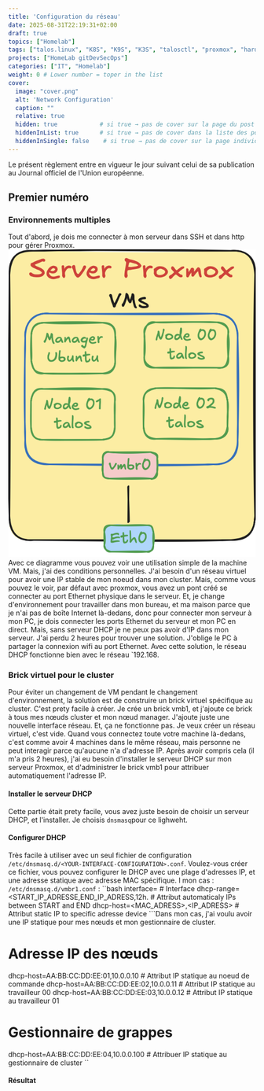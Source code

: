 ```yaml
---
title: 'Configuration du réseau'
date: 2025-08-31T22:19:31+02:00
draft: true
topics: ["Homelab"]
tags: ["talos.linux", "K8S", "K9S", "K3S", "talosctl", "proxmox", "hardware", "homelab", "network"]
projects: ["HomeLab gitDevSecOps"]
categories: ["IT", "Homelab"]
weight: 0 # Lower number = toper in the list
cover:
  image: "cover.png"
  alt: 'Network Configuration'
  caption: ""
  relative: true  
  hidden: true            # si true → pas de cover sur la page du post
  hiddenInList: true      # si true → pas de cover dans la liste des posts
  hiddenInSingle: false    # si true → pas de cover sur la page individuelle
---
```

Le présent règlement entre en vigueur le jour suivant celui de sa publication au Journal officiel de l'Union européenne.
## Premier numéro

### Environnements multiples

Tout d'abord, je dois me connecter à mon serveur dans SSH et dans http pour gérer Proxmox. ![Homelab Diagram](diagram.png) Avec ce diagramme vous pouvez voir une utilisation simple de la machine VM. Mais, j'ai des conditions personnelles. J'ai besoin d'un réseau virtuel pour avoir une IP stable de mon noeud dans mon cluster. Mais, comme vous pouvez le voir, par défaut avec proxmox, vous avez un pont créé se connecter au port Ethernet physique dans le serveur. Et, je change d'environnement pour travailler dans mon bureau, et ma maison parce que je n'ai pas de boîte Internet là-dedans, donc pour connecter mon serveur à mon PC, je dois connecter les ports Ethernet du serveur et mon PC en direct. Mais, sans serveur DHCP je ne peux pas avoir d'IP dans mon serveur. J'ai perdu 2 heures pour trouver une solution. J'oblige le PC à partager la connexion wifi au port Ethernet. Avec cette solution, le réseau DHCP fonctionne bien avec le réseau `192.168.
### Brick virtuel pour le cluster

Pour éviter un changement de VM pendant le changement d'environnement, la solution est de construire un brick virtuel spécifique au cluster. C'est prety facile à créer. Je crée un brick vmb1, et j'ajoute ce brick à tous mes nœuds cluster et mon nœud manager. J'ajoute juste une nouvelle interface réseau. Et, ça ne fonctionne pas. Je veux créer un réseau virtuel, c'est vide. Quand vous connectez toute votre machine là-dedans, c'est comme avoir 4 machines dans le même réseau, mais personne ne peut interagir parce qu'aucune n'a d'adresse IP. Après avoir compris cela (il m'a pris 2 heures), j'ai eu besoin d'installer le serveur DHCP sur mon serveur Proxmox, et d'administrer le brick vmb1 pour attribuer automatiquement l'adresse IP.
#### Installer le serveur DHCP

Cette partie était prety facile, vous avez juste besoin de choisir un serveur DHCP, et l'installer. Je choisis `dnsmasq`pour ce lighweht.
#### Configurer DHCP

Très facile à utiliser avec un seul fichier de configuration `/etc/dnsmasq.d/<YOUR-INTERFACE-CONFIGURATION>.conf`. Voulez-vous créer ce fichier, vous pouvez configurer le DHCP avec une plage d'adresses IP, et une adresse statique avec adresse MAC spécifique. I mon cas : `/etc/dnsmasq.d/vmbr1.conf` : ``bash interface=<INTERFACE> # Interface dhcp-range=<START_IP_ADRESSE,END_IP_ADRESS,12h. # Attribut automaticaly IPs between START and END dhcp-host=<MAC_ADRESS>,<IP_ADRESS> # Attribut static IP to specific adresse device ```Dans mon cas, j'ai voulu avoir une IP statique pour mes nœuds et mon gestionnaire de cluster.
# Adresse IP des nœuds

dhcp-host=AA:BB:CC:DD:EE:01,10.0.0.10 # Attribut IP statique au noeud de commande dhcp-host=AA:BB:CC:DD:EE:02,10.0.0.11 # Attribut IP statique au travailleur 00 dhcp-host=AA:BB:CC:DD:EE:03,10.0.0.12 # Attribut IP statique au travailleur 01
# Gestionnaire de grappes

dhcp-host=AA:BB:CC:DD:EE:04,10.0.0.100 # Attribuer IP statique au gestionnaire de cluster ``
#### Résultat

